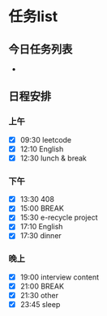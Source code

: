 # 任务list
## 今日任务列表
- 
## 日程安排
### 上午
- [x] 09:30 leetcode
- [x] 12:10 English
- [x] 12:30 lunch & break
### 下午
- [x] 13:30 408
- [x] 15:00 BREAK
- [x] 15:30 e-recycle project
- [x] 17:10 English
- [x] 17:30 dinner
### 晚上
- [x] 19:00 interview content
- [x] 21:00 BREAK
- [x] 21:30 other
- [x] 23:45 sleep